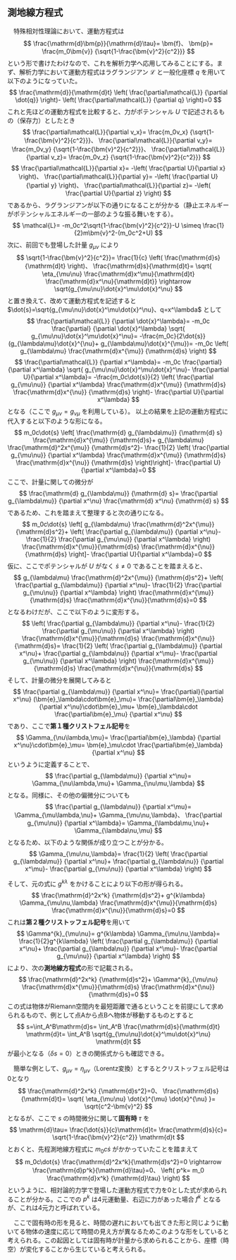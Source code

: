
## 測地線方程式

　特殊相対性理論において、運動方程式は
$$
    \frac{\mathrm{d}\bm{p}}{\mathrm{d}\tau}=
    \bm{f}、
    \bm{p}=
    \frac{m_0\bm{v}}
    {\sqrt{1-\frac{\bm{v}^2}{c^2}}}
$$
という形で書けたわけなので、これを解析力学へ応用してみることにする。まず、解析力学において運動方程式はラグランジアン $\mathcal{L}$ と一般化座標 $q$ を用いて以下のようになっていた。
$$
    \frac{\mathrm{d}}{\mathrm{d}t}
    \left(
        \frac{\partial\mathcal{L}}
        {\partial \dot{q}}
    \right)-
    \left(
        \frac{\partial\mathcal{L}}
        {\partial q}
    \right)=0
$$
これと先ほどの運動方程式を比較すると、力がポテンシャル $U$ で記述されるもの（保存力）としたとき
$$
    \frac{\partial\mathcal{L}}{\partial v_x}=
    \frac{m_0v_x}
    {\sqrt{1-\frac{\bm{v}^2}{c^2}}}、
    \frac{\partial\mathcal{L}}{\partial v_y}=
    \frac{m_0v_y}
    {\sqrt{1-\frac{\bm{v}^2}{c^2}}}、
    \frac{\partial\mathcal{L}}{\partial v_z}=
    \frac{m_0v_z}
    {\sqrt{1-\frac{\bm{v}^2}{c^2}}}
$$
$$
    \frac{\partial\mathcal{L}}{\partial x}=
    -\left(
        \frac{\partial U}{\partial x}
    \right)、
     \frac{\partial\mathcal{L}}{\partial y}=
     -\left(
        \frac{\partial U}{\partial y}
    \right)、
    \frac{\partial\mathcal{L}}{\partial z}=
    -\left(
        \frac{\partial U}{\partial z}
    \right)
$$
であるから、ラグランジアンが以下の通りになることが分かる（静止エネルギーがポテンシャルエネルギーの一部のような振る舞いをする）。
$$
    \mathcal{L}=
    -m_0c^2\sqrt{1-\frac{\bm{v}^2}{c^2}}-U
    \simeq
    \frac{1}{2}m\bm{v}^2-(m_0c^2+U)
$$
次に、前回でも登場した計量 $g_{\mu\nu}$ により
$$
    \sqrt{1-\frac{\bm{v}^2}{c^2}}=
    \frac{1}{c}
    \left(
    \frac{\mathrm{d}s}{\mathrm{d}t}
    \right)、
    \frac{\mathrm{d}s}{\mathrm{d}t}=
    \sqrt{
    \eta_{\mu\nu}
    \frac{\mathrm{d}x^\mu}{\mathrm{d}t}
    \frac{\mathrm{d}x^\nu}{\mathrm{d}t}}
    \rightarrow
    \sqrt{g_{\mu\nu}\dot{x}^\mu\dot{x}^\nu}
$$
と置き換えて、改めて運動方程式を記述すると $\dot{s}=\sqrt{g_{\mu\nu}\dot{x}^\mu\dot{x}^\nu}、q=x^\lambda$ として
$$
    \frac{\partial\mathcal{L}}
    {\partial \dot{x}^\lambda}=
    -m_0c
    \frac{\partial}
    {\partial \dot{x}^\lambda}
    \sqrt{
    g_{\mu\nu}\dot{x}^\mu\dot{x}^\nu}=
    -\frac{m_0c}{2\dot{s}}
    (g_{\lambda\mu}\dot{x}^{\nu}+
    g_{\lambda\mu}\dot{x}^{\mu})=
    -m_0c
    \left(
    g_{\lambda\mu}
    \frac{\mathrm{d}x^{\mu}}
    {\mathrm{d}s}
    \right)
$$
$$
    \frac{\partial\mathcal{L}}
    {\partial x^\lambda}=
    -m_0c
    \frac{\partial}
    {\partial x^\lambda}
    \sqrt{
    g_{\mu\nu}\dot{x}^\mu\dot{x}^\nu}-
    \frac{\partial U}{\partial x^\lambda}=
    -\frac{m_0c\dot{s}}{2}
    \left(
        \frac{\partial g_{\mu\nu}}
        {\partial x^\lambda}
        \frac{\mathrm{d}x^{\mu}}
        {\mathrm{d}s}
        \frac{\mathrm{d}x^{\nu}}
        {\mathrm{d}s}
    \right)-
    \frac{\partial U}{\partial x^\lambda}
$$
となる（ここで $g_{\mu\nu}=g_{\nu\mu}$ を利用している）。
以上の結果を上記の運動方程式に代入すると以下のような形になる。
$$
    m_0c\dot{s}
    \left[
    \frac{\mathrm{d} g_{\lambda\mu}}
    {\mathrm{d} s}
    \frac{\mathrm{d}x^{\mu}}
    {\mathrm{d}s}+
    g_{\lambda\mu}
    \frac{\mathrm{d}^2x^{\mu}}
    {\mathrm{d}s^2}-
    \frac{1}{2}
    \left(
        \frac{\partial g_{\mu\nu}}
        {\partial x^\lambda}
        \frac{\mathrm{d}x^{\mu}}
        {\mathrm{d}s}
        \frac{\mathrm{d}x^{\nu}}
        {\mathrm{d}s}
    \right)\right]-
    \frac{\partial U}{\partial x^\lambda}=0
$$
ここで、計量に関しての微分が
$$
    \frac{\mathrm{d} g_{\lambda\mu}}
    {\mathrm{d} s}=
    \frac{\partial g_{\lambda\mu}}
    {\partial x^\nu}
    \frac{\mathrm{d} x^\nu}
    {\mathrm{d} s}
$$
であるため、これを踏まえて整理すると次の通りになる。
$$
    m_0c\dot{s}
    \left[
    g_{\lambda\mu}
    \frac{\mathrm{d}^2x^{\mu}}
    {\mathrm{d}s^2}+
    \left(
        \frac{\partial g_{\lambda\mu}}
        {\partial x^\nu}-
        \frac{1}{2}
        \frac{\partial g_{\mu\nu}}
        {\partial x^\lambda}
    \right)
    \frac{\mathrm{d}x^{\mu}}{\mathrm{d}s}
    \frac{\mathrm{d}x^{\nu}}{\mathrm{d}s}
    \right]-
    \frac{\partial U}{\partial x^\lambda}=0
$$
仮に、ここでポテンシャルが $U$ がなく $\dot{s}\neq 0$ であることを踏まえると、
$$
    g_{\lambda\mu}
    \frac{\mathrm{d}^2x^{\mu}}
    {\mathrm{d}s^2}+
    \left(
        \frac{\partial g_{\lambda\mu}}
        {\partial x^\nu}-
        \frac{1}{2}
        \frac{\partial g_{\mu\nu}}
        {\partial x^\lambda}
    \right)
    \frac{\mathrm{d}x^{\mu}}{\mathrm{d}s}
    \frac{\mathrm{d}x^{\nu}}{\mathrm{d}s}=0
$$
となるわけだが、ここで以下のように変形する。
$$
    \left(
        \frac{\partial g_{\lambda\mu}}
        {\partial x^\nu}-
        \frac{1}{2}
        \frac{\partial g_{\mu\nu}}
        {\partial x^\lambda}
    \right)
    \frac{\mathrm{d}x^{\mu}}{\mathrm{d}s}
    \frac{\mathrm{d}x^{\nu}}{\mathrm{d}s}=
    \frac{1}{2}
    \left(
        \frac{\partial g_{\lambda\mu}}
        {\partial x^\nu}+
        \frac{\partial g_{\lambda\nu}}
        {\partial x^\mu}-
        \frac{\partial g_{\mu\nu}}
        {\partial x^\lambda}
    \right)
    \frac{\mathrm{d}x^{\mu}}{\mathrm{d}s}
    \frac{\mathrm{d}x^{\nu}}{\mathrm{d}s}
$$
そして、計量の微分を展開してみると
$$
    \frac{\partial g_{\lambda\mu}}
    {\partial x^\nu}=
    \frac{\partial}{\partial x^\nu}
    (\bm{e}_\lambda\cdot\bm{e}_\mu)=
    \frac{\partial\bm{e}_\lambda}
    {\partial x^\nu}\cdot\bm{e}_\mu+
    \bm{e}_\lambda\cdot
    \frac{\partial\bm{e}_\mu}
    {\partial x^\nu}
$$
であり、ここで**第１種クリストフェル記号**を
$$
    \Gamma_{\nu\lambda,\mu}=
    \frac{\partial\bm{e}_\lambda}
    {\partial x^\nu}\cdot\bm{e}_\mu=
    \bm{e}_\mu\cdot
    \frac{\partial\bm{e}_\lambda}
    {\partial x^\nu}
$$
というように定義することで、
$$
    \frac{\partial g_{\lambda\mu}}
    {\partial x^\nu}=
    \Gamma_{\nu\lambda,\mu}+
    \Gamma_{\nu\mu,\lambda}
$$
となる。同様に、その他の偏微分についても
$$
    \frac{\partial g_{\lambda\nu}}
    {\partial x^\mu}=
    \Gamma_{\mu\lambda,\nu}+
    \Gamma_{\mu\nu,\lambda}、
    \frac{\partial g_{\mu\nu}}
    {\partial x^\lambda}=
    \Gamma_{\lambda\mu,\nu}+
    \Gamma_{\lambda\nu,\mu}
$$
となるため、以下のような関係が成り立つことが分かる。
$$
    \Gamma_{\mu\nu,\lambda}=
    \frac{1}{2}
    \left(
        \frac{\partial g_{\lambda\mu}}
        {\partial x^\nu}+
        \frac{\partial g_{\lambda\nu}}
        {\partial x^\mu}-
        \frac{\partial g_{\mu\nu}}
        {\partial x^\lambda}
    \right)
$$

そして、元の式に $g^{k\lambda}$ をかけることにより以下の形が得られる。
$$
    \frac{\mathrm{d}^2x^k}
    {\mathrm{d}s^2}+
    g^{k\lambda}
    \Gamma_{\mu\nu,\lambda}
    \frac{\mathrm{d}x^{\mu}}{\mathrm{d}s}
    \frac{\mathrm{d}x^{\nu}}{\mathrm{d}s}=0
$$
これは**第２種クリストッフェル記号**を用いて
$$
    \Gamma^{k}_{\mu\nu}=
    g^{k\lambda}
    \Gamma_{\mu\nu,\lambda}=
    \frac{1}{2}g^{k\lambda}
    \left(
        \frac{\partial g_{\lambda\mu}}
        {\partial x^\nu}+
        \frac{\partial g_{\lambda\nu}}
        {\partial x^\mu}-
        \frac{\partial g_{\mu\nu}}
        {\partial x^\lambda}
    \right)
$$
により、次の**測地線方程式**の形で記載される。
$$
    \frac{\mathrm{d}^2x^k}
    {\mathrm{d}s^2}+
    \Gamma^{k}_{\mu\nu}
    \frac{\mathrm{d}x^{\mu}}{\mathrm{d}s}
    \frac{\mathrm{d}x^{\nu}}{\mathrm{d}s}=0
$$
この式は物体がRiemann空間内を最短距離で通るということを前提にして求められるもので、例として点Aから点Bへ物体が移動するものとすると
$$
    s=\int_A^B\mathrm{d}s=
    \int_A^B
    \frac{\mathrm{d}s}{\mathrm{d}t}
    \mathrm{d}t=
    \int_A^B
    \sqrt{g_{\mu\nu}\dot{x}^\mu\dot{x}^\nu}
    \mathrm{d}t
$$
が最小となる（$\delta s=0$）ときの関係式からも確認できる。

　簡単な例として、$g_{\mu\nu}=\eta_{\mu\nu}$（Lorentz変換）とするとクリストッフェル記号は0となり
$$
    \frac{\mathrm{d}^2x^k}
    {\mathrm{d}s^2}=0、
    \frac{\mathrm{d}s}{\mathrm{d}t}=
    \sqrt{
        \eta_{\mu\nu}
        \dot{x}^{\mu} \dot{x}^{\nu}
    }=
    \sqrt{c^2-\bm{v}^2}
$$
となるが、ここで $s$ の時間微分に関して**固有時** $\tau$ を
$$
    \mathrm{d}\tau=
    \frac{\dot{s}}{c}\mathrm{d}t=
    \frac{\mathrm{d}s}{c}=
    \sqrt{1-\frac{\bm{v}^2}{c^2}}
    \mathrm{d}t
$$
とおくと、先程測地線方程式に $m_0c\dot{s}$ がかかっていたことを踏まえて
$$
    m_0c\dot{s}
    \frac{\mathrm{d}^2x^k}{\mathrm{d}s^2}=0
    \rightarrow
    \frac{\mathrm{d}p^k}{\mathrm{d}\tau}=0、
    \left(
        p^k=
        m_0
        \frac{\mathrm{d}x^k}
        {\mathrm{d}\tau}
    \right)
$$
というように、相対論的力学で登場した運動方程式で力を0とした式が求められることが分かる。ここでの  $p^k$ は4元運動量、右辺に力があった場合 $f^k$ となるが、これは4元力と呼ばれている。

　ここで固有時の形を見ると、時間の遅れにおいても出てきた形と同じように動いてる物体の速度に応じて時間の見え方が異なるためこのような形をしていると考えられる。この起因としては固有時が計量から求められることから、座標（時空）が変化することから生じていると考えられる。
